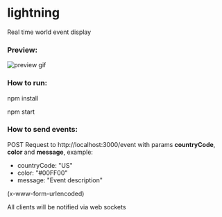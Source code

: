 # lightning
Real time world event display

### Preview:

![preview gif](doc/preview.gif)

### How to run:

npm install

npm start

### How to send events:

POST Request to http://localhost:3000/event with params **countryCode**, **color** and **message**, example:

* countryCode: "US"
* color: "#00FF00"
* message: "Event description"

(x-www-form-urlencoded)

All clients will be notified via web sockets
